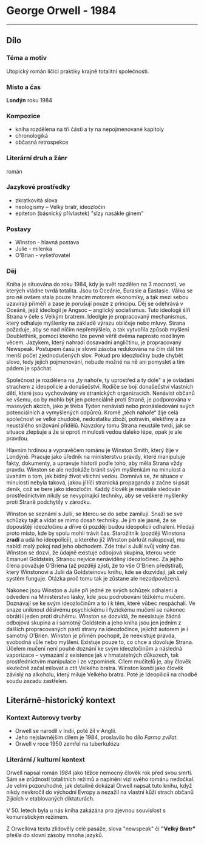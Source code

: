 # George Orwell - 1984

----------

## Dílo

### Téma a motiv
Utopický román líčící praktiky krajně totalitní společnosti.

### Místo a čas
**Londýn** roku 1984

### Kompozice
- kniha rozdělena na tři části a ty na nepojmenované kapitoly
- chronologiká
- občasná retrospekce

### Literární druh a žánr
román

### Jazykové prostředky
- zkratkovitá slova
- neologismy – Velký bratr, ideozločin
- epiteton (básnický přívlastek) "slzy nasákle ginem"


### Postavy
- Winston - hlavná postava
- Julie - milenka
- O'Brian - vyšetřovatel

### Děj
Kniha je situována do roku 1984, kdy je svět rozdělen na 3 mocnosti, ve kterých vládne tvrdá totalita. Jsou to Oceánie, Eurasie a Eastasie. Válka se pro ně ovšem stala pouze hnacím motorem ekonomiky, a tak mezi sebou uzavírají příměří a zase je porušují pouze z principu. Děj se odehrává v Oceánii, jejíž ideologií je Angsoc – anglický socialismus. Tuto ideologii šíří Strana v čele s Velkým bratrem. Ideolgie je propracovaný mechanismus, který odhaluje myšlenky na základě výrazu obličeje nebo mluvy. Strana požaduje, aby se nad ničím nepřemýšlelo, a tak vytvořila způsob myšlení Doublethink, pomocí kterého lze pevně věřit dvěma naprosto rozdílným věcem. Jazykem, který nahradí dosavadní angličtinu, je propracovaný Newspeak. Postupem času je slovní zásoba redukována na čím dál tím menší počet zjednodušených slov. Pokud pro ideozločiny bude chybět slovo, tedy jejich pojmenování, nebude možné na ně ani pomyslet a tím pádem je spáchat.

Společnost je rozdělena na „ty nahoře, ty uprostřed a ty dole" a je ovládáni strachem z ideopolicie a donašečství. Rodiče se bojí donašečství vlastních dětí, které jsou vychovávány ve stranických organizacích. Nenávist občanů ke všemu, co by mohlo být jen potenciálně proti Straně, je podporována v masových akcích, jako je třeba Týden nenávisti nebo pronásledování svých potenciálních a vymyšlených odpůrců. Kromě „těch nahoře“ žije celá společnost ve velké chudobě, nedostatku zboží, potravin, elektřiny a za neustálého snižování přídělů. Navzdory tomu Strana neustále tvrdí, jak se situace zlepšuje a že si oproti minulosti vedou daleko lépe, opak je ale pravdou.

Hlavním hrdinou a vypravěčem románu je Winston Smith, který žije v Londýně. Pracuje jako úředník na ministerstvu pravdy, které manipuluje fakty, dokumenty, a upravuje historii podle toho, aby měla Strana vždy pravdu. Winston se ale nedokáže bránit svým myšlenkám na minulost a úvahám o tom, jak bídný život všichni vedou. Domnívá se, že situace v minulosti nebyla taková, jakou jí líčí stranická propaganda a začne si psát deník, což se bere jako ideozločin. Každý člověk je neustále sledován prostřednictvím nikdy se nevypínající techniky, aby se veškeré myšlenky proti Straně podchytily v zárodku.

Winston se seznámí s Julií, se kterou se do sebe zamilují. Snaží se své schůzky tajit a vídat se mimo dosah techniky. Je jim ale jasné, že se dopouštějí ideozločinu a dříve či později budou ideopolicií odhaleni. Hledají proto místo, kde by spolu mohli trávit čas. Starožitník (později Winstona **zradí** a udá ho ideopolicii), u kterého již Winston párkrát nakupoval, mu nabídl malý pokoj nad jeho obchodem. Zde tráví s Julií svůj volný čas. Winston se dozví, že údajně existuje odbojová skupina, kterou vede Emanuel Goldstein, Stranou nejvíce nenáviděný ideozločinec. Za jejího člena považuje O’Briena (až později zjistí, že to vše O'Brien předstíral), který Winstonovi a Julii dá Goldsteinovu knihu, kde se dozvídají, jak celý systém funguje. Otázka proč tomu tak je zůstane ale nezodpovězená.

Nakonec jsou Winston a Julie při jedné ze svých schůzek odhaleni a odvedeni na Ministerstvo lásky, kde jsou podrobováni těžkému mučení. Doznávají se ke svým ideozločinům a to i k těm, které vůbec nespáchali. Ve snaze uniknout děsivému psychickému i fyzickému mučení se nakonec obrátí i jeden proti druhému. Winston se dozvídá, že neexistuje žádná odbojová skupina a i samotný Goldstein a jeho kniha jsou jen jedním z dalších propracovaných pastí strany na ideozločince, jejichž autorem je i samotný O’Brien. Winston je přiměn pochopit, že neexistuje pravda, svobodná vůle nebo myšlení. Existuje pouze to, co chce a dovoluje Strana. Účelem mučení není pouhé doznání ke svým ideozločinům a následná vaporizace – vymazání z existence jak v hmatatelných důkazech, tak prostřednictvím manipulace i ze vzpomínek. Cílem mučitelů je, aby člověk skutečně začal milovat a ctít Velkého bratra. Winston končí jako člověk závislý na alkoholu, který miluje Velkého bratra. Poté je Ideopilicií na chodbě soudu zezadu zastřelen.

## Literárně-historický kontext

### Kontext Autorovy tvorby
- Orwell se narodil v Indii, poté žil v Anglii.
- Jeho nejslavnějším dílem je 1984, proslavilo ho dílo *Farma zvířat*.
- Orwell v roce 1950 zemřel na tuberkulózu

### Literární / kulturní kontext
Orwell napsal román *1984* jako těžce nemocný člověk rok před svou smrtí. Sám se zrůdností totalitních režimů a naplnění vizí svého románu nedočkal. Je velmi pozoruhodné, jak detailně dokázal Orwell napsat tuto knihu, když nikdy nevkročil do východní Evropy a nezažil na vlastní kůži strach občanů žijících v etablovaných diktaturách.

V 50. letech byla u nás kniha zakázána pro zjevnou souvislost s komunistickým režimem.

Z Orwellova textu zlidověly celé pasáže, slova "newspeak" či **"Velký Bratr"** přešla do slovní zásoby mnoha jazyků.
